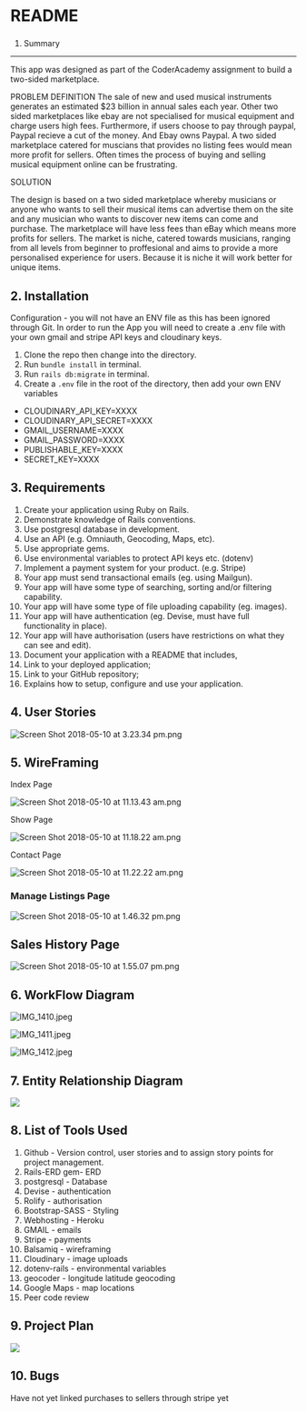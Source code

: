 # README

###

1. Summary

---------------

This app was designed as part of the CoderAcademy assignment to build a two-sided marketplace.

PROBLEM DEFINITION The sale of new and used musical instruments generates an estimated $23 billion in annual sales each year. Other two sided marketplaces like ebay are not specialised for musical equipment and charge users high fees. Furthermore, if users choose to pay through paypal, Paypal recieve a cut of the money. And Ebay owns Paypal. A two sided marketplace catered for muscians that provides no listing fees would mean more profit for sellers. Often times the process of buying and selling musical equipment online can be frustrating.

SOLUTION

The design is based on a two sided marketplace whereby musicians or anyone who wants to sell their musical items can advertise them on the site and any musician who wants to discover new items can come and purchase. The marketplace will have less fees than eBay which means more profits for sellers. The market is niche, catered towards musicians, ranging from all levels from beginner to proffesional and aims to provide a more personalised experience for users. Because it is niche it will work better for unique items.

2\. Installation
----------------

Configuration - you will not have an ENV file as this has been ignored through Git. In order to run the App you will need to create a .env file with your own gmail and stripe API keys and cloudinary keys.

1. Clone the repo then change into the directory.
2. Run `bundle install` in terminal.
3. Run `rails db:migrate` in terminal.
4. Create a `.env` file in the root of the directory, then add your own ENV variables

* CLOUDINARY\_API\_KEY=XXXX
* CLOUDINARY\_API\_SECRET=XXXX
* GMAIL\_USERNAME=XXXX
* GMAIL\_PASSWORD=XXXX
* PUBLISHABLE\_KEY=XXXX
* SECRET\_KEY=XXXX

3\. Requirements
----------------

1. Create your application using Ruby on Rails.
2. Demonstrate knowledge of Rails conventions.
3. Use postgresql database in development.
4. Use an API (e.g. Omniauth, Geocoding, Maps, etc).
5. Use appropriate gems.
6. Use environmental variables to protect API keys etc. (dotenv)
7. Implement a payment system for your product. (e.g. Stripe)
8. Your app must send transactional emails (eg. using Mailgun).
9. Your app will have some type of searching, sorting and/or filtering capability.
10. Your app will have some type of file uploading capability (eg. images).
11. Your app will have authentication (eg. Devise, must have full functionality in place).
12. Your app will have authorisation (users have restrictions on what they can see and edit).
13. Document your application with a README that includes,
  1. Link to your deployed application;
  2. Link to your GitHub repository;
  3. Explains how to setup, configure and use your application.

4\. User Stories
----------------

![Screen Shot 2018-05-10 at 3.23.34 pm.png](/app/assets/images/trello.jpg)


5\. WireFraming
---------------

Index Page

![Screen Shot 2018-05-10 at 11.13.43 am.png](/app/assets/images/index.jpg)

Show Page

![Screen Shot 2018-05-10 at 11.18.22 am.png](/app/assets/images/show.jpg)

Contact Page

![Screen Shot 2018-05-10 at 11.22.22 am.png](/app/assets/images/contact.jpg)

### Manage Listings Page

![Screen Shot 2018-05-10 at 1.46.32 pm.png](/app/assets/images/manage-listings.jpg)

Sales History Page
------------------

![Screen Shot 2018-05-10 at 1.55.07 pm.png](/app/assets/images/sales-history.jpg)



6\. WorkFlow Diagram
--------------------

![IMG\_1410.jpeg](/app/assets/images/workflow-1.jpg)

![IMG\_1411.jpeg](/app/assets/images/workflow-2.jpg)

![IMG\_1412.jpeg](/app/assets/images/workflow-3.jpg)



7\. Entity Relationship Diagram
-------------------------------

![](/app/assets/images/erd.jpg)

8\. List of Tools Used
----------------------

1. Github - Version control, user stories and to assign story points for project management.
2. Rails-ERD gem- ERD
3. postgresql - Database
4. Devise - authentication
5. Rolify - authorisation
6. Bootstrap-SASS - Styling
7. Webhosting - Heroku
8. GMAIL - emails
9. Stripe - payments
10. Balsamiq - wireframing
11. Cloudinary - image uploads
12. dotenv-rails - environmental variables
13. geocoder - longitude latitude geocoding
14. Google Maps - map locations
15. Peer code review

9\. Project Plan
----------------

![](resources/BAAC91BB2F8F1DBAEA4C5A73BF6E4261.jpg)

10\. Bugs
---------

Have not yet linked purchases to sellers through stripe yet
